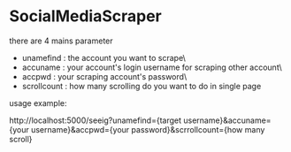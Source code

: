 # SocialMediaScraper


there are 4 mains parameter

- unamefind    :  the account you want to scrape\
- accuname     :  your account's login username for scraping other account\
- accpwd       :  your scraping account's password\
- scrollcount  :  how many scrolling do you want to do in single page

usage example:

http://localhost:5000/seeig?unamefind={target username}&accuname={your username}&accpwd={your password}&scrrollcount={how many scroll}
